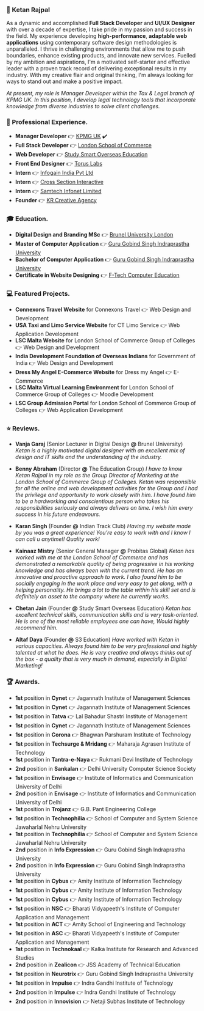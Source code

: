 ### :necktie: Ketan Rajpal
As a dynamic and accomplished **Full Stack Developer** and **UI/UX Designer** with over a decade of expertise, I take pride in my passion and success in the field. My experience developing **high-performance**, **adaptable web applications** using contemporary software design methodologies is unparalleled. I thrive in challenging environments that allow me to push boundaries, enhance existing products, and innovate new services. Fuelled by my ambition and aspirations, I'm a motivated self-starter and effective leader with a proven track record of delivering exceptional results in my industry. With my creative flair and original thinking, I'm always looking for ways to stand out and make a positive impact.

*At present, my role is Manager Developer within the Tax & Legal branch of KPMG UK. In this position, I develop legal technology tools that incorporate knowledge from diverse industries to solve client challenges.*


### :briefcase: Professional Experience.
* **Manager Developer** :point_right: [KPMG UK](https://kpmg.com/) :heavy_check_mark:
* **Full Stack Developer** :point_right: [London School of Commerce](https://www.lsclondon.co.uk) 
* **Web Developer** :point_right: [Study Smart Overseas Education](https://www.studysmart.co.in) 
* **Front End Designer** :point_right: [Torus Labs](https://www.tor.us) 
* **Intern** :point_right: [Infogain India Pvt Ltd](https://www.infogain.com) 
* **Intern** :point_right: [Cross Section Interactive](https://www.csipl.net) 
* **Intern** :point_right: [Samtech Infonet Limited](https://samtechinfonet.com) 
* **Founder** :point_right: [KR Creative Agency](https://www.krcreativeagency.com) 


### :mortar_board: Education.
* **Digital Design and Branding MSc** :point_right: [Brunel University London](https://www.brunel.ac.uk)
* **Master of Computer Application** :point_right: [Guru Gobind Singh Indraprastha University](http://www.ipu.ac.in)
* **Bachelor of Computer Application** :point_right: [Guru Gobind Singh Indraprastha University](http://www.ipu.ac.in)
* **Certificate in Website Designing** :point_right: [F-Tech Computer Education](https://www.f-tec.net.in)


### :computer: Featured Projects.
* **Connexons Travel Website** for Connexons Travel :point_right: Web Design and Development
* **USA Taxi and Limo Service Website** for CT Limo Service :point_right: Web Application Development
* **LSC Malta Website** for London School of Commerce Group of Colleges :point_right: Web Design and Development
* **India Development Foundation of Overseas Indians** for Government of India :point_right: Web Design and Development
* **Dress My Angel E-Commerce Website** for Dress my Angel :point_right: E-Commerce
* **LSC Malta Virtual Learning Environment** for London School of Commerce Group of Colleges :point_right: Moodle Development
* **LSC Group Admission Portal** for London School of Commerce Group of Colleges :point_right: Web Application Development


### :star: Reviews.
* **Vanja Garaj** (Senior Lecturer in Digital Design **@** Brunel University) 
*Ketan is a highly motivated digital designer with an excellent mix of design and IT skills and the understanding of the industry.*

* **Benny Abraham** (Director **@** The Education Group) 
*I have to know Ketan Rajpal in my role as the Group Director of Marketing at the London School of Commerce Group of Colleges. Ketan was responsible for all the online and web development activities for the Group and I had the privilege and opportunity to work closely with him. I have found him to be a hardworking and conscientious person who takes his responsibilities seriously and always delivers on time. I wish him every success in his future endeavours.*

* **Karan Singh** (Founder **@** Indian Track Club) 
*Having my website made by you was a great experience! You're easy to work with and I know I can call u anytime!! Quality work!*

* **Kainaaz Mistry** (Senior General Manager **@** Probitas Global) 
*Ketan has worked with me at the London School of Commerce and has demonstrated a remarkable quality of being progressive in his working knowledge and has always been with the current trend. He has an innovative and proactive approach to work. I also found him to be socially engaging in the work place and very easy to get along, with a helping personality. He brings a lot to the table within his skill set and is definitely an asset to the company where he currently works.*

* **Chetan Jain** (Founder **@** Study Smart Overseas Education) 
*Ketan has excellent technical skills, communication skills and is very task-oriented. He is one of the most reliable employees one can have, Would highly recommend him.*

* **Altaf Daya** (Founder **@** S3 Education) 
*Have worked with Ketan in various capacities. Always found him to be very professional and highly talented at what he does. He is very creative and always thinks out of the box - a quality that is very much in demand, especially in Digital Marketing!*



### :trophy: Awards.
* **1st** position in **Cynet** :point_right: Jagannath Institute of Management Sciences
* **1st** position in **Cynet** :point_right: Jagannath Institute of Management Sciences
* **1st** position in **Tatva** :point_right: Lal Bahadur Shastri Institute of Management
* **1st** position in **Cynet** :point_right: Jagannath Institute of Management Sciences
* **1st** position in **Corona** :point_right: Bhagwan Parshuram Institute of Technology
* **1st** position in **Techsurge & Mridang** :point_right: Maharaja Agrasen Institute of Technology
* **1st** position in **Tantra-e-Naya** :point_right: Rukmani Devi Institute of Technology
* **2nd** position in **Sankalan** :point_right: Delhi University Computer Science Society
* **1st** position in **Envisage** :point_right: Institute of Informatics and Communication University of Delhi
* **2nd** position in **Envisage** :point_right: Institute of Informatics and Communication University of Delhi
* **1st** position in **Trojanz** :point_right: G.B. Pant Engineering College
* **1st** position in **Technophilia** :point_right: School of Computer and System Science Jawaharlal Nehru University
* **1st** position in **Technophilia** :point_right: School of Computer and System Science Jawaharlal Nehru University
* **2nd** position in **Info Expression** :point_right: Guru Gobind Singh Indraprastha University
* **2nd** position in **Info Expression** :point_right: Guru Gobind Singh Indraprastha University
* **1st** position in **Cybus** :point_right: Amity Institute of Information Technology
* **1st** position in **Cybus** :point_right: Amity Institute of Information Technology
* **1st** position in **Cybus** :point_right: Amity Institute of Information Technology
* **1st** position in **NSC** :point_right: Bharati Vidyapeeth's Institute of Computer Application and Management
* **1st** position in **ACT** :point_right: Amity School of Engineering and Technology
* **1st** position in **ASC** :point_right: Bharati Vidyapeeth's Institute of Computer Application and Management
* **1st** position in **Technokaal** :point_right: Kalka Institute for Research and Advanced Studies
* **2nd** position in **Zealicon** :point_right: JSS Academy of Technical Education
* **1st** position in **Neurotrix** :point_right: Guru Gobind Singh Indraprastha University
* **1st** position in **Impulse** :point_right: Indra Gandhi Institute of Technology
* **2nd** position in **Impulse** :point_right: Indra Gandhi Institute of Technology
* **2nd** position in **Innovision** :point_right: Netaji Subhas Institute of Technology
